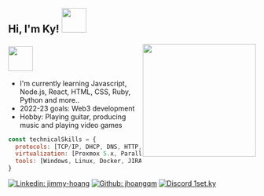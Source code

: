 <h2> Hi, I'm Ky! <img src="https://i.pinimg.com/originals/a8/8b/e9/a88be9f7deb90c3e1779b9fd414ea8db.gif" width="50"></h2>
<img align='right' src="https://c.tenor.com/RUhEgohAhzMAAAAd/ulquiorra-ichigo.gif" width="230">

### <img src="https://media3.giphy.com/media/mXbQ2IU02cGRhBO2ye/giphy.gif" width="50"> 

- I'm currently learning Javascript, Node.js, React, HTML, CSS, Ruby, Python and more..
- 2022-23 goals: Web3 development
- Hobby: Playing guitar, producing music and playing video games


```javascript
const technicalSkills = {
  protocols: [TCP/IP, DHCP, DNS, HTTP, HTTPS, FTP, SSH];
  virtualization: [Proxmox 5.x, Parallels for Mac, VBox 5.x+ OpenStack, VMware];
  tools: [Windows, Linux, Docker, JIRA, OTRS, AWS(DynamoDB, S3, EC2), nginx, git];
}
```


[![Linkedin: jimmy-hoang](https://img.shields.io/badge/LinkedIn-0077B5?style=for-the-badge&logo=linkedin&logoColor=white)](https://www.linkedin.com/in/jimmy-hoang/)
[![Github: jhoangqm](https://img.shields.io/badge/GitHub-100000?style=for-the-badge&logo=github&logoColor=white)](https://github.com/jhoangqm)
[![Discord 1set.ky](https://img.shields.io/badge/Discord-5865F2?style=for-the-badge&logo=discord&logoColor=white)](https://discordapp.com/users/127745669875236864)


